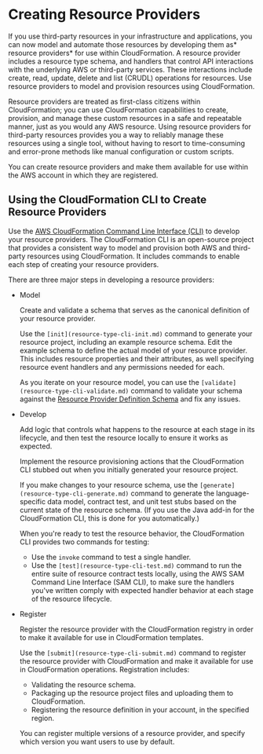 # Creating Resource Providers<a name="resource-types"></a>

If you use third\-party resources in your infrastructure and applications, you can now model and automate those resources by developing them as* resource providers* for use within CloudFormation\. A resource provider includes a resource type schema, and handlers that control API interactions with the underlying AWS or third\-party services\. These interactions include create, read, update, delete and list \(CRUDL\) operations for resources\. Use resource providers to model and provision resources using CloudFormation\.

Resource providers are treated as first\-class citizens within CloudFormation; you can use CloudFormation capabilities to create, provision, and manage these custom resources in a safe and repeatable manner, just as you would any AWS resource\. Using resource providers for third\-party resources provides you a way to reliably manage these resources using a single tool, without having to resort to time\-consuming and error\-prone methods like manual configuration or custom scripts\.

You can create resource providers and make them available for use within the AWS account in which they are registered\.

## Using the CloudFormation CLI to Create Resource Providers<a name="resource-types-rpdk"></a>

Use the [AWS CloudFormation Command Line Interface \(CLI\)](https://github.com/aws-cloudformation/aws-cloudformation-rpdk) to develop your resource providers\. The CloudFormation CLI is an open\-source project that provides a consistent way to model and provision both AWS and third\-party resources using CloudFormation\. It includes commands to enable each step of creating your resource providers\.

There are three major steps in developing a resource providers:
+ Model

  Create and validate a schema that serves as the canonical definition of your resource provider\.

  Use the `[init](resource-type-cli-init.md)` command to generate your resource project, including an example resource schema\. Edit the example schema to define the actual model of your resource provider\. This includes resource properties and their attributes, as well specifying resource event handlers and any permissions needed for each\.

  As you iterate on your resource model, you can use the `[validate](resource-type-cli-validate.md)` command to validate your schema against the [Resource Provider Definition Schema](https://github.com/aws-cloudformation/aws-cloudformation-rpdk/blob/master/src/rpdk/core/data/schema/provider.definition.schema.v1.json) and fix any issues\.
+ Develop

  Add logic that controls what happens to the resource at each stage in its lifecycle, and then test the resource locally to ensure it works as expected\.

  Implement the resource provisioning actions that the CloudFormation CLI stubbed out when you initially generated your resource project\.

  If you make changes to your resource schema, use the `[generate](resource-type-cli-generate.md)` command to generate the language\-specific data model, contract test, and unit test stubs based on the current state of the resource schema\. \(If you use the Java add\-in for the CloudFormation CLI, this is done for you automatically\.\)

  When you're ready to test the resource behavior, the CloudFormation CLI provides two commands for testing:
  + Use the `invoke` command to test a single handler\.
  + Use the `[test](resource-type-cli-test.md)` command to run the entire suite of resource contract tests locally, using the AWS SAM Command Line Interface \(SAM CLI\), to make sure the handlers you've written comply with expected handler behavior at each stage of the resource lifecycle\.
+ Register

  Register the resource provider with the CloudFormation registry in order to make it available for use in CloudFormation templates\.

  Use the `[submit](resource-type-cli-submit.md)` command to register the resource provider with CloudFormation and make it available for use in CloudFormation operations\. Registration includes:
  + Validating the resource schema\.
  + Packaging up the resource project files and uploading them to CloudFormation\.
  + Registering the resource definition in your account, in the specified region\.

  You can register multiple versions of a resource provider, and specify which version you want users to use by default\.
